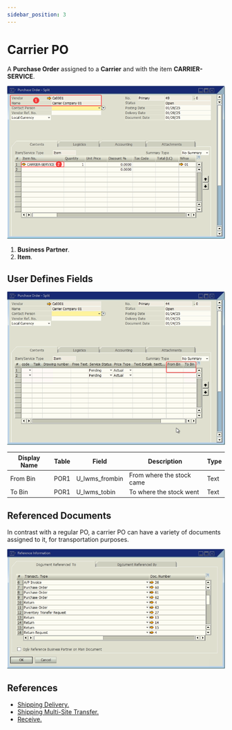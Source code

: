 ```yaml
---
sidebar_position: 3
---
```


# Carrier PO

A **Purchase Order** assigned to a **Carrier** and with the item **CARRIER-SERVICE**.

![Purchase order for a carrier po screen](./img-carrier/po_carrierpo_screen.png)

1. **Business Partner**.
2. **Item**.

## User Defines Fields

![Purchase order for a carrier po udfs screen](./img-carrier/po-carrierpo_udfs_screen.png)

| Display Name | Table | Field | Description | Type |
| --- | --- | --- | --- | --- |
| From Bin | POR1 | U_lwms_frombin | From where the stock came | Text |
| To Bin | POR1 | U_lwms_tobin | To where the stock went | Text |

## Referenced Documents

In contrast with a regular PO, a carrier PO can have a variety of documents assigned to it, for transportation purposes.

![PO Referenced documents screen](./img-carrier/po_referenced_documents_screen.png)

## References

- [Shipping Delivery.](/docs/apps/shipping_delivery)
- [Shipping Multi-Site Transfer.](/docs/apps/shipping_multi_site_transfer)
- [Receive.](/docs/apps/receive)
